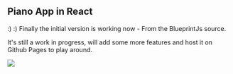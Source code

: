 ## Piano App in React 
:) :) Finally the initial version is working now - From the BlueprintJs source.

It's still a work in progress, will add some more features and host it on Github Pages to play around.

![](https://dl.dropbox.com/s/jv5fgmftyekb5ee/ReactPiano-Home.png)
